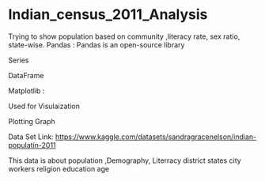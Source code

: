 # Indian_census_2011_Analysis
Trying to show population based on community ,literacy rate, sex ratio, state-wise.
Pandas : Pandas is an open-source library

Series

DataFrame

Matplotlib :

Used for Visulaization

Plotting Graph

Data Set Link: https://www.kaggle.com/datasets/sandragracenelson/indian-populatin-2011

This data is about population ,Demography, Literracy district states city workers religion education age
